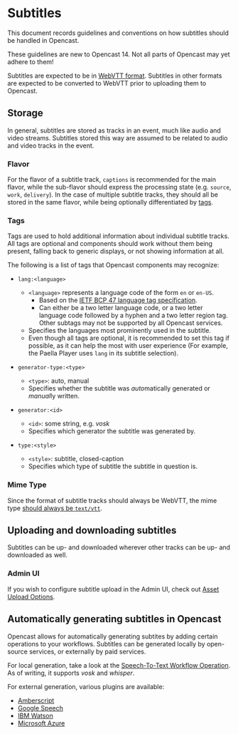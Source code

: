 Subtitles
=========

This document records guidelines and conventions on how subtitles should be handled in Opencast.

<div class=warn>
These guidelines are new to Opencast 14. Not all parts of Opencast may yet adhere to them! 
</div>

Subtitles are expected to be in [WebVTT format](https://developer.mozilla.org/en-US/docs/Web/API/WebVTT_API). Subtitles
in other formats are expected to be converted to WebVTT prior to uploading them to Opencast.

## Storage

In general, subtitles are stored as tracks in an event, much like audio and video streams. Subtitles stored this way
are assumed to be related to audio and video tracks in the event.

### Flavor

For the flavor of a subtitle track, `captions` is recommended for the main flavor, while the sub-flavor should express
the processing state (e.g. `source`, `work`, `delivery`). In the case of multiple subtitle tracks, they should all
be stored in the same flavor, while being optionally differentiated by [tags](#tags).

### Tags

Tags are used to hold additional information about individual subtitle tracks. All tags are optional and components
should work without them being present, falling back to generic displays, or not showing information at all.

The following is a list of tags that Opencast components may recognize:
- `lang:<language>`
	- `<language>` represents a language code of the form `en` or `en-US`.
	    - Based on the [IETF BCP 47 language tag specification](https://www.rfc-editor.org/info/rfc5646).
	    - Can either be a two letter language code, or a two letter language code followed by a hyphen and a two letter
	      region tag. Other subtags may not be supported by all Opencast services.
	- Specifies the languages most prominently used in the subtitle.
	- Even though all tags are optional, it is recommended to set this tag if possible, as it can help the most with
	  user experience (For example, the Paella Player uses `lang` in its subtitle selection).  
	  
- `generator-type:<type>`
    - `<type>`: auto, manual
    - Specifies whether the subtitle was *auto*matically generated or *manual*ly written.
    
- `generator:<id>`
    - `<id>`: some string, e.g. *vosk*
    - Specifies which generator the subtitle was generated by.
		
- `type:<style>`
    - `<style>`: subtitle, closed-caption
    - Specifies which type of subtitle the subtitle in question is.
    

### Mime Type

Since the format of subtitle tracks should always be WebVTT, the mime type
[should always be `text/vtt`](https://developer.mozilla.org/en-US/docs/Web/API/WebVTT_API#webvtt_files).

## Uploading and downloading subtitles

Subtitles can be up- and downloaded wherever other tracks can be up- and downloaded as well.

### Admin UI

If you wish to configure subtitle upload in the Admin UI, check out
[Asset Upload Options](../../configuration/admin-ui/asset-upload).


## Automatically generating subtitles in Opencast

Opencast allows for automatically generating subtites by adding certain operations to your workflows. Subtitles
can be generated locally by open-source services, or externally by paid services.

For local generation, take a look at the
[Speech-To-Text Workflow Operation](../../workflowoperationhandlers/speech-to-text-woh). As of writing, it supports
*vosk* and *whisper*.

For external generation, various plugins are available:

* [Amberscript](../transcription.modules/amberscripttranscripts)
* [Google Speech](../transcription.modules/googlespeechtranscripts)
* [IBM Watson](../transcription.modules/watsontranscripts)
* [Microsoft Azure](../transcription.modules/microsoftazuretranscripts)